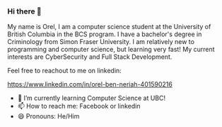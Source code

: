 ### Hi there 👋

My name is Orel, I am a computer science student at the University of British Columbia in the BCS program. I have a bachelor's degree in Criminology from Simon Fraser University. I am relatively new to programming and computer science, but learning very fast! My current interests are CyberSecurity and Full Stack Development.

Feel free to reachout to me on linkedin:

https://www.linkedin.com/in/orel-ben-neriah-401590216

- 🌱 I’m currently learning Computer Science at UBC!
- 📫 How to reach me: Facebook or linkedin
- 😄 Pronouns: He/Him
